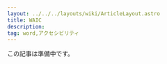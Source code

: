 ```yaml
---
layout: ../../../layouts/wiki/ArticleLayout.astro
title: WAIC
description:
tag: word,アクセシビリティ
---
```


この記事は準備中です。
